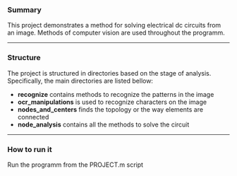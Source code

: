 <h3>Summary</h3>
<p>This project demonstrates a method for solving electrical dc
circuits from an image. Methods of computer vision are used throughout
the programm.</p>
<hr>
<h3>Structure</h3>
<p>The project is structured in directories based on the stage of analysis.
Specifically, the main directories are listed bellow:
<ul>
<li><b>recognize</b> contains methods to recognize the patterns in the image</li>
<li><b>ocr_manipulations</b> is used to recognize characters on the image</li>
<li><b>nodes_and_centers</b> finds the topology or the way elements are connected</li>
<li><b>node_analysis</b> contains all the methods to solve the circuit</li>
</ul>
</p>
<hr>
<h3>How to run it</h3>
<p>Run the programm from the PROJECT.m script</p>